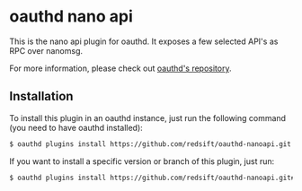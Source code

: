 oauthd nano api
=================

This is the nano api plugin for oauthd. It exposes a few selected API's as RPC over nanomsg.

For more information, please check out [oauthd's repository](https://github.com/oauth-io/oauthd).

Installation
------------

To install this plugin in an oauthd instance, just run the following command (you need to have oauthd installed):

```sh
$ oauthd plugins install https://github.com/redsift/oauthd-nanoapi.git
```

If you want to install a specific version or branch of this plugin, just run:

```sh
$ oauthd plugins install https://github.com/redsift/oauthd-nanoapi.git#branch_or_tag
```